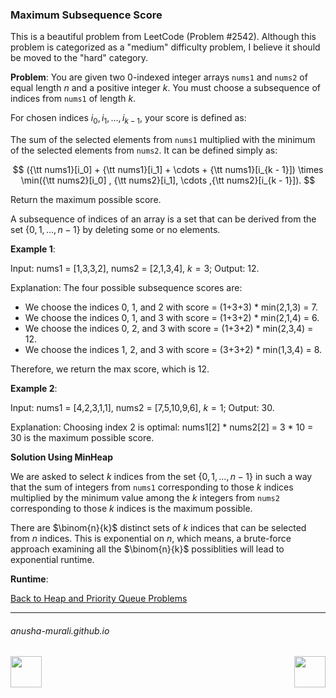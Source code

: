 ### Maximum Subsequence Score

This is a beautiful problem from LeetCode (Problem #2542). Although this problem is categorized as a "medium" difficulty
problem, I believe it should be moved to the "hard" category.

**Problem**: You are given two $0$-indexed integer arrays `nums1` and `nums2` of equal length $n$ and 
a positive integer $k$. You must choose a subsequence of indices from `nums1` of length $k$.

For chosen indices $i_0, i_1, \ldots, i_{k - 1}$, your score is defined as:

The sum of the selected elements from `nums1` multiplied with the minimum of the selected elements 
from `nums2`.
It can be defined simply as: 

$$
({\tt nums1}[i_0] + {\tt nums1}[i_1] + \cdots + {\tt nums1}[i_{k - 1}]) \times  \min({\tt nums2}[i_0] , {\tt nums2}[i_1], \cdots ,{\tt nums2}[i_{k - 1}]).
$$

Return the maximum possible score.

A subsequence of indices of an array is a set that can be derived from the set $\{0, 1, \ldots, n-1\}$ by deleting some or no elements.

 

**Example 1**:

Input: nums1 = [1,3,3,2], nums2 = [2,1,3,4], $k = 3$; Output: 12.

Explanation: The four possible subsequence scores are:
- We choose the indices 0, 1, and 2 with score = (1+3+3) * min(2,1,3) = 7.
- We choose the indices 0, 1, and 3 with score = (1+3+2) * min(2,1,4) = 6. 
- We choose the indices 0, 2, and 3 with score = (1+3+2) * min(2,3,4) = 12. 
- We choose the indices 1, 2, and 3 with score = (3+3+2) * min(1,3,4) = 8.
  
Therefore, we return the max score, which is 12.

**Example 2**:

Input: nums1 = [4,2,3,1,1], nums2 = [7,5,10,9,6], $k = 1$; Output: 30.

Explanation: 
Choosing index 2 is optimal: nums1[2] * nums2[2] = 3 * 10 = 30 is the maximum possible score.

**Solution Using MinHeap**

We are asked to select $k$ indices from the set $\{0, 1, \ldots, n-1\}$ in such a way that the sum of 
integers from `nums1` corresponding to those $k$ indices multiplied by the minimum value among the $k$ integers from `nums2` corresponding to those $k$ indices is the maximum possible.

There are $\binom{n}{k}$ distinct sets of $k$ indices that can be selected from $n$ indices. This is exponential on $n$, which means, a brute-force approach examining all the $\binom{n}{k}$ possiblities will lead to exponential runtime.

**Runtime**: 

[Back to Heap and Priority Queue Problems](./problems.md)

* * *
###### anusha-murali.github.io

<img src="https://github.com/anusha-murali/anusha-murali.github.io/assets/111596338/639243aa-2857-4595-a65a-7852762bb002" width="50" height="50" align="left">

[<img src="https://github.com/user-attachments/assets/989cfb30-4fb8-40f8-a812-8a054869aa32" width="50" height="50" align="right">](../index.md)
